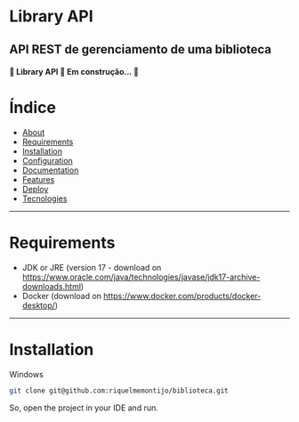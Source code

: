 # Library API

## API REST de gerenciamento de uma biblioteca

<h4> 
	🚧 Library API 🚀 Em construção...  🚧
</h4>

Índice
=================
<!--ts-->
* [About](#about)
* [Requirements](#requirements)
* [Installation](#installation)
* [Configuration](#configuration)
* [Documentation](#documentation)
* [Features](#features)
* [Deploy](#deploy)
* [Tecnologies](#tecnologies)
<!--te-->

<hr>

Requirements
=================

* JDK or JRE (version 17 - download on https://www.oracle.com/java/technologies/javase/jdk17-archive-downloads.html) 
* Docker (download on https://www.docker.com/products/docker-desktop/)

<hr>

Installation
=================

Windows
```bash
git clone git@github.com:riquelmemontijo/biblioteca.git
```



So, open the project in your IDE and run.


